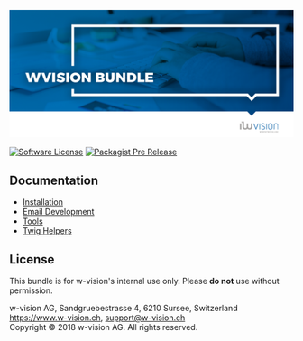 ![WvisionBundle](docs/images/github_banner.png "WvisionBundle")

[![Software License](https://img.shields.io/badge/license-GPLv3-brightgreen.svg?style=flat-square)](LICENCE)
[![Packagist Pre Release](https://img.shields.io/packagist/vpre/wvision/wvision.svg?style=flat-square)](https://packagist.org/packages/wvision/wvision)

## Documentation
- [Installation](docs/00_Installation.md)
- [Email Development](docs/01_Email-Development.md)
- [Tools](docs/02_Tools.md)
- [Twig Helpers](docs/03_Twig-Helpers.md)

## License
This bundle is for w-vision's internal use only. Please **do not** use without permission.

w-vision AG, Sandgruebestrasse 4, 6210 Sursee, Switzerland  
https://www.w-vision.ch, support@w-vision.ch  
Copyright © 2018 w-vision AG. All rights reserved.